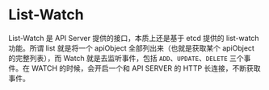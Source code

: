 # List-Watch
List-Watch 是 API Server 提供的接口，本质上还是基于 etcd 提供的 list-watch 功能。所谓 list 就是将一个 apiObject 全部列出来（也就是获取某个 apiObject 的完整列表），而 Watch 就是去监听事件，包括 `ADD`、`UPDATE`、`DELETE` 三个事件。在 WATCH 的时候，会开启一个和 API SERVER 的 HTTP 长连接，不断获取事件。
